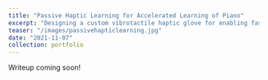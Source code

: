 ```yaml
---
title: "Passive Haptic Learning for Accelerated Learning of Piano"
excerpt: "Designing a custom vibrotactile haptic glove for enabling faster learning of piano skills and running user studies."
teaser: "/images/passivehapticlearning.jpg"
date: "2021-11-07"
collection: portfolio
---
```


Writeup coming soon!
